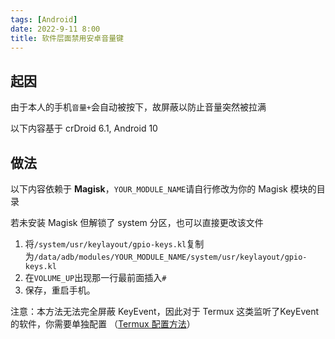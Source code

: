 ```yaml
---
tags: [Android]
date: 2022-9-11 8:00
title: 软件层面禁用安卓音量键
---
```


## 起因

由于本人的手机`音量+`会自动被按下，故屏蔽以防止音量突然被拉满

以下内容基于 crDroid 6.1, Android 10

## 做法

以下内容依赖于 **Magisk**，`YOUR_MODULE_NAME`请自行修改为你的 Magisk 模块的目录

若未安装 Magisk 但解锁了 system 分区，也可以直接更改该文件

1. 将`/system/usr/keylayout/gpio-keys.kl`复制为`/data/adb/modules/YOUR_MODULE_NAME/system/usr/keylayout/gpio-keys.kl`
2. 在`VOLUME_UP`出现那一行最前面插入`# `
3. 保存，重启手机。

注意：本方法无法完全屏蔽 KeyEvent，因此对于 Termux 这类监听了KeyEvent的软件，你需要单独配置
（[Termux 配置方法](https://github.com/termux/termux-app/issues/2094)）
